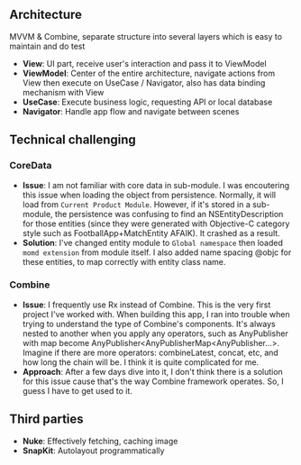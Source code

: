 ## Architecture
MVVM & Combine, separate structure into several layers which is easy to maintain and do test

- **View**: UI part, receive user's interaction and pass it to ViewModel
- **ViewModel**: Center of the entire architecture, navigate actions from View then execute on UseCase / Navigator, also has data binding mechanism with View
- **UseCase**: Execute business logic, requesting API or local database
- **Navigator**: Handle app flow and navigate between scenes

## Technical challenging 
### CoreData
- **Issue**: I am not familiar with core data in sub-module. I was encoutering this issue when loading the object from persistence. Normally, it will load from `Current Product Module`. However, if it's stored in a sub-module, the persistence was confusing to find an NSEntityDescription for those entities (since they were generated with Objective-C category style such as FootballApp+MatchEntity AFAIK). It crashed as a result. 
- **Solution**: I've changed entity module to `Global namespace` then loaded `momd extension` from module itself. I also added name spacing @objc for these entities, to map correctly with entity class name.

### Combine
- **Issue**: I frequently use Rx instead of Combine. This is the very first project I've worked with. When building this app, I ran into trouble when trying to understand the type of Combine's components. It's always nested to another when you apply any operators, such as AnyPublisher with map become AnyPublisher<AnyPublisherMap<AnyPublisher...>. Imagine if there are more operators: combineLatest, concat, etc, and how long the chain will be. I think it is quite complicated for me.
- **Approach**: After a few days dive into it, I don't think there is a solution for this issue cause that's the way Combine framework operates. So, I guess I have to get used to it.

## Third parties
- **Nuke**: Effectively fetching, caching image
- **SnapKit**: Autolayout programmatically
